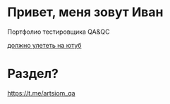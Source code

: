 # Привет, меня зовут Иван

Портфолио тестировщика QA&amp;QC

[должно улететь на ютуб](https://www.youtube.com)

# Раздел?

https://t.me/artsiom_qa
